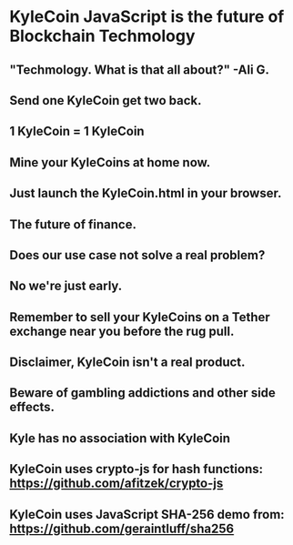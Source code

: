 # KyleCoin JavaScript is the future of Blockchain Techmology

## "Techmology. What is that all about?" -Ali G.

## Send one KyleCoin get two back.

## 1 KyleCoin = 1 KyleCoin

## Mine your KyleCoins at home now.

## Just launch the KyleCoin.html in your browser.

## The future of finance.

## Does our use case not solve a real problem?

## No we're just early.

## Remember to sell your KyleCoins on a Tether exchange near you before the rug pull.

## Disclaimer, KyleCoin isn't a real product.

## Beware of gambling addictions and other side effects.

## Kyle has no association with KyleCoin

## KyleCoin uses crypto-js for hash functions: https://github.com/afitzek/crypto-js

## KyleCoin uses JavaScript SHA-256 demo from: https://github.com/geraintluff/sha256


